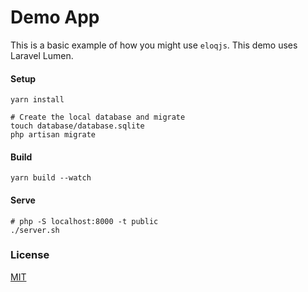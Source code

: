 # Demo App

This is a basic example of how you might use `eloqjs`. This demo uses Laravel Lumen.

#### Setup

```
yarn install

# Create the local database and migrate
touch database/database.sqlite
php artisan migrate
```

#### Build

```
yarn build --watch
```

#### Serve

```
# php -S localhost:8000 -t public
./server.sh
```

### License

[MIT](LICENSE)
